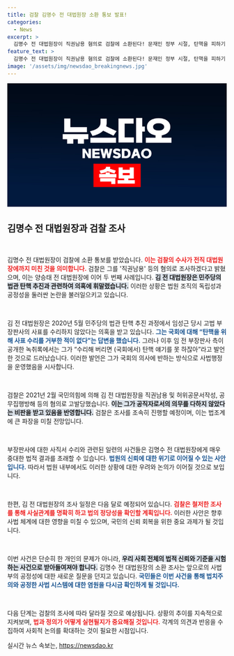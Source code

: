 ```yaml
---
title: 검찰 김명수 전 대법원장 소환 통보 발표!
categories:
  - News
excerpt: >
  김명수 전 대법원장이 직권남용 혐의로 검찰에 소환된다! 문재인 정부 시절, 탄핵을 피하기 위해 거짓 답변을 한 의혹이 불거졌고, 조사 결과에 이목이 집중되고 있다. 법조계 대격변의 서막이 열린다!
feature_text: >
  김명수 전 대법원장이 직권남용 혐의로 검찰에 소환된다! 문재인 정부 시절, 탄핵을 피하기 위해 거짓 답변을 한 의혹이 불거졌고, 조사 결과에 이목이 집중되고 있다. 법조계 대격변의 서막이 열린다!
image: '/assets/img/newsdao_breakingnews.jpg'
---
```


<p><img src="/assets/img/newsdao_breakingnews.jpg" alt="pcversion 속보" /></p>

<h2 data-ke-size="size26">김명수 전 대법원장과 검찰 조사</h2>

<p data-ke-size="size16">&nbsp;</p>

<p>김명수 전 대법원장이 검찰에 소환 통보를 받았습니다. <b><span style="color: #ee2323;">이는 검찰의 수사가 전직 대법원장에까지 미친 것을 의미합니다.</span></b> 검찰은 그를 '직권남용' 등의 혐의로 조사하겠다고 밝혔으며, 이는 양승태 전 대법원장에 이어 두 번째 사례입니다. <b><span style="background-color: #21538527;">김 전 대법원장은 민주당의 법관 탄핵 추진과 관련하여 의혹에 휘말렸습니다.</span></b> 이러한 상황은 법원 조직의 독립성과 공정성을 둘러싼 논란을 불러일으키고 있습니다. </p>

<p data-ke-size="size16">&nbsp;</p>

<p>김 전 대법원장은 2020년 5월 민주당의 법관 탄핵 추진 과정에서 임성근 당시 고법 부장판사의 사표를 수리하지 않았다는 의혹을 받고 있습니다. <b><span style="color: #1a5490;">그는 국회에 대해 “탄핵을 위해 사표 수리를 거부한 적이 없다”는 답변을 했습니다.</span></b> 그러나 이후 임 전 부장판사 측이 공개한 녹취록에서는 그가 “수리해 버리면 (국회에서) 탄핵 얘기를 못 하잖아”라고 발언한 것으로 드러났습니다. 이러한 발언은 그가 국회의 의사에 반하는 방식으로 사법행정을 운영했음을 시사합니다.</p>

<p data-ke-size="size16">&nbsp;</p>

<p>검찰은 2021년 2월 국민의힘에 의해 김 전 대법원장을 직권남용 및 허위공문서작성, 공무집행방해 등의 혐의로 고발당했습니다. <b><span style="background-color: #21538527;">이는 그가 공직자로서의 의무를 다하지 않았다는 비판을 받고 있음을 반영합니다.</span></b> 검찰은 조사를 조속히 진행할 예정이며, 이는 법조계에 큰 파장을 미칠 전망입니다.</p>

<p data-ke-size="size16">&nbsp;</p>

<p>부장판사에 대한 사직서 수리와 관련된 일련의 사건들은 김명수 전 대법원장에게 매우 중대한 법적 결과를 초래할 수 있습니다. <b><span style="color: #1a5490;">법원의 신뢰에 대한 위기로 이어질 수 있는 사안입니다.</span></b> 따라서 법원 내부에서도 이러한 상황에 대한 우려와 논의가 이어질 것으로 보입니다. </p>

<p data-ke-size="size16">&nbsp;</p>

<p>한편, 김 전 대법원장의 조사 일정은 다음 달로 예정되어 있습니다. <b><span style="color: #ee2323;">검찰은 철저한 조사를 통해 사실관계를 명확히 하고 법의 정당성을 확인할 계획입니다.</span></b> 이러한 사안은 향후 사법 체계에 대한 영향을 미칠 수 있으며, 국민의 신뢰 회복을 위한 중요 과제가 될 것입니다.</p>

<p data-ke-size="size16">&nbsp;</p>

<p>이번 사건은 단순히 한 개인의 문제가 아니라, <b><span style="background-color: #21538527;">우리 사회 전체의 법적 신뢰와 기준을 시험하는 사건으로 받아들여져야 합니다.</span></b> 김명수 전 대법원장의 소환 조사는 앞으로의 사법부의 공정성에 대한 새로운 질문을 던지고 있습니다. <b><span style="color: #1a5490;">국민들은 이번 사건을 통해 법치주의와 공정한 사법 시스템에 대한 염원을 다시금 확인하게 될 것입니다.</span></b> </p>

<p data-ke-size="size16">&nbsp;</p>

<p>다음 단계는 검찰의 조사에 따라 달라질 것으로 예상됩니다. 상황의 추이를 지속적으로 지켜보며, <b><span style="color: #ee2323;">법과 정의가 어떻게 실현될지가 중요해질 것입니다.</span></b> 각계의 의견과 반응을 수집하여 사회적 논의를 확대하는 것이 필요한 시점입니다.</p>
실시간 뉴스 속보는, <a href="https://newsdao.kr" rel="dofollow">https://newsdao.kr</a>


